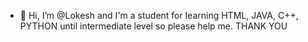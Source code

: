 - 👋 Hi, I’m @Lokesh and I'm a student for learning HTML, JAVA, C++, PYTHON until intermediate level so please help me. 
                   THANK YOU
